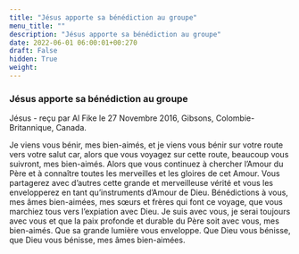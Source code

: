 ```yaml
---
title: "Jésus apporte sa bénédiction au groupe"
menu_title: ""
description: "Jésus apporte sa bénédiction au groupe"
date: 2022-06-01 06:00:01+00:270
draft: False
hidden: True
weight:
---
```

### Jésus apporte sa bénédiction au groupe

Jésus - reçu par Al Fike le 27 Novembre 2016, Gibsons, Colombie-Britannique, Canada.

Je viens vous bénir, mes bien-aimés, et je viens vous bénir sur votre route vers votre salut car, alors que vous voyagez sur cette route, beaucoup vous suivront, mes bien-aimés. Alors que vous continuez à chercher l’Amour du Père et à connaître toutes les merveilles et les gloires de cet Amour. Vous partagerez avec d’autres cette grande et merveilleuse vérité et vous les envelopperez en tant qu’instruments d’Amour de Dieu. Bénédictions à vous, mes âmes bien-aimées, mes sœurs et frères qui font ce voyage, que vous marchiez tous vers l’expiation avec Dieu. Je suis avec vous, je serai toujours avec vous et que la paix profonde et durable du Père soit avec vous, mes bien-aimés. Que sa grande lumière vous enveloppe. Que Dieu vous bénisse, que Dieu vous bénisse, mes âmes bien-aimées.
